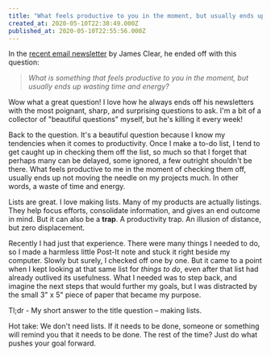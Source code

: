 ```yaml
---
title: "What feels productive to you in the moment, but usually ends up wasting time & energy?"
created_at: 2020-05-10T22:38:49.000Z
published_at: 2020-05-10T22:55:56.000Z
---
```

In the [recent email newsletter](https://jamesclear.com/3-2-1/may-7-2020) by James Clear, he ended off with this question:

  

> _What is something that feels productive to you in the moment, but usually ends up wasting time and energy?_

  

Wow what a great question! I love how he always ends off his newsletters with the most poignant, sharp, and surprising questions to ask. I'm a bit of a collector of "beautiful questions" myself, but he's killing it every week!

  

Back to the question. It's a beautiful question because I know my tendencies when it comes to productivity. Once I make a to-do list, I tend to get caught up in checking them off the list, so much so that I forget that perhaps many can be delayed, some ignored, a few outright shouldn't be there. What feels productive to me in the moment of checking them off, usually ends up not moving the needle on my projects much. In other words, a waste of time and energy.

  

Lists are great. I love making lists. Many of my products are actually listings. They help focus efforts, consolidate information, and gives an end outcome in mind. But it can also be a **trap**. A productivity trap. An illusion of distance, but zero displacement. 

  

Recently I had just that experience. There were many things I needed to do, so I made a harmless little Post-It note and stuck it right beside my computer. Slowly but surely, I checked off one by one. But it came to a point when I kept looking at that same list for _things to do_, even after that list had already outlived its usefulness. What I needed was to step back, and imagine the next steps that would further my goals, but I was distracted by the small 3" x 5" piece of paper that became my purpose.

  

Tl;dr - My short answer to the title question – making lists. 

  

Hot take: We don't need lists. If it needs to be done, someone or something will remind you that it needs to be done. The rest of the time? Just do what pushes your goal forward.
